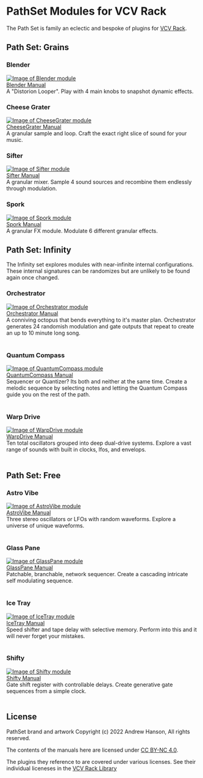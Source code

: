 
# PathSet Modules for VCV Rack

The Path Set is family an eclectic and bespoke of plugins for [VCV Rack](https://vcvrack.com/).

## Path Set: Grains 

### Blender
<a href="modules/Blender.md">![Image of Blender module](images/Blender.png)</a><br/>
[Blender Manual](modules/Blender.md)<br/>
A "Distorion Looper". Play with 4 main knobs to snapshot dynamic effects.

### Cheese Grater
<a href="modules/CheeseGrater.md">![Image of CheeseGrater module](images/CheeseGrater.png)</a><br/>
[CheeseGrater Manual](modules/CheeseGrater.md)<br/>
A granular sample and loop. Craft the exact right slice of sound for your music.

### Sifter
<a href="modules/Sifter.md">![Image of Sifter module](images/Sifter.png)</a><br/>
[Sifter Manual](modules/Sifter.md)<br/>
A granular mixer. Sample 4 sound sources and recombine them endlessly through modulation.

### Spork
<a href="modules/Spork.md">![Image of Spork module](images/Spork.png)</a><br/>
[Spork Manual](modules/Spork.md)<br/>
A granular FX module. Modulate 6 different granular effects.

## Path Set: Infinity
The Infinity set explores modules with near-infinite internal configurations. These internal signatures can be randomizes but are unlikely to be found again once changed.

### Orchestrator
<a href="modules/Orchestrator.md">![Image of Orchestrator module](images/Orchestrator.png)</a><br/>
[Orchestrator Manual](modules/Orchestrator.md)<br/>
A conniving octopus that bends everything to it's master plan. Orchestrator generates 24 randomish modulation and gate outputs that repeat to create an up to 10 minute long song.
<br/><br/>

### Quantum Compass
<a href="modules/QuantumCompass.md">![Image of QuantumCompass module](images/QuantumCompass.png)</a><br/>
[QuantumCompass Manual](modules/QuantumCompass.md)<br/>
Sequencer or Quantizer? Its both and neither at the same time. Create a melodic sequence by selecting notes and letting the Quantum Compass guide you on the rest of the path.
<br/><br/>

### Warp Drive
<a href="modules/WarpDrive.md">![Image of WarpDrive module](images/WarpDrive.png)</a><br/>
[WarpDrive Manual](modules/WarpDrive.md)<br/>
Ten total oscillators grouped into deep dual-drive systems. Explore a vast range of sounds with built in clocks, lfos, and envelops.
<br/><br/>

## Path Set: Free

### Astro Vibe
<a href="https://github.com/patheros/PathSetModules#astro-vibe">![Image of AstroVibe module](images/AstroVibe.png)</a><br/>
[AstroVibe Manual](https://github.com/patheros/PathSetModules#astro-vibe)<br/>
Three stereo oscillators or LFOs with random waveforms. Explore a universe of unique waveforms.
<br/><br/>

### Glass Pane
<a href="modules/GlassPane.md">![Image of GlassPane module](images/GlassPane.png)</a><br/>
[GlassPane Manual](modules/GlassPane.md)<br/>
Patchable, branchable, network sequencer. Create a cascading intricate self modulating sequence.
<br/><br/>

### Ice Tray
<a href="https://github.com/patheros/PathSetModules#ice-tray">![Image of IceTray module](images/IceTray.png)</a><br/>
[IceTray Manual](https://github.com/patheros/PathSetModules#ice-tray)<br/>
Speed shifter and tape delay with selective memory. Perform into this and it will never forget your mistakes.
<br/><br/>

### Shifty
<a href="https://github.com/patheros/PathSetModules#shifty">![Image of Shifty module](images/Shifty.png)</a><br/>
[Shifty Manual](modules/Shifty.md)<br/>
Gate shift register with controllable delays. Create generative gate sequences from a simple clock.
<br/><br/>

## License
PathSet brand and artwork Copyright (c) 2022 Andrew Hanson, All rights reserved.

The contents of the manuals here are licensed under [CC BY-NC 4.0](https://creativecommons.org/licenses/by-nc/4.0/).

The plugins they reference to are covered under various licenses. See their individual liceneses in the [VCV Rack Library](https://library.vcvrack.com/?brand=Path%20Set)
